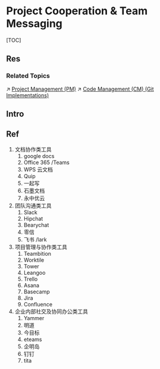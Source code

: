 # Project Cooperation & Team Messaging
[TOC]



## Res
### Related Topics
↗ [Project Management (PM)](../../../Software%20Engineering/☁️%20Cloud%20Computing%20&%20Cloud%20Native/Dev(Sec)Ops%20(Application%20Level%20Engineering)/🛫%20Continuous%20Integration/Project%20Management%20(PM)/Project%20Management%20(PM).md)
↗ [Code Management (CM) (Git Implementations)](../../../Software%20Engineering/☁️%20Cloud%20Computing%20&%20Cloud%20Native/Dev(Sec)Ops%20(Application%20Level%20Engineering)/🛫%20Continuous%20Integration/Code%20Management%20(CM)%20(Git%20Implementations)/Code%20Management%20(CM)%20(Git%20Implementations).md)



## Intro



## Ref
[入职新公司，用 lark，感觉挺好用的 | V2EX]: https://www.v2ex.com/t/851869

[盘点国内外25款最具代表性的协同办公类软件 - 欧开磊的文章 - 知乎]: https://zhuanlan.zhihu.com/p/22895023
1. 文档协作类工具
	1. google docs
	2. Office 365 /Teams
	3. WPS 云文档
	4. Quip
	5. 一起写
	6. 石墨文档
	7. 永中优云
2. 团队沟通类工具
	1. Slack
	2. Hipchat
	3. Bearychat
	4. 零信
	5. 飞书 /lark
3. 项目管理与协作类工具
	1. Teambition
	2. Worktile
	3. Tower
	4. Leangoo
	5. Trello
	6. Asana
	7. Basecamp
	8. Jira
	9. Confluence
4. 企业内部社交及协同办公类工具
	1. Yammer
	2. 明道
	3. 今目标
	4. eteams
	5. 企明岛
	6. 钉钉
	7. tita
